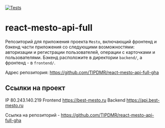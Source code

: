 [![Tests](https://github.com/yandex-praktikum/react-mesto-api-full-gha/actions/workflows/tests.yml/badge.svg)](https://github.com/yandex-praktikum/react-mesto-api-full-gha/actions/workflows/tests.yml)
# react-mesto-api-full
Репозиторий для приложения проекта `Mesto`, включающий фронтенд и бэкенд части приложения со следующими возможностями: авторизации и регистрации пользователей, операции с карточками и пользователями. Бэкенд расположите в директории `backend/`, а фронтенд - в `frontend/`. 

Адрес репозитория: https://github.com/TIPDMR/react-mesto-api-full-gha

## Ссылки на проект

IP  80.243.140.219
Frontend  https://best-mesto.ru
Backend  https://api.best-mesto.ru

Ссылка на репозиторий - https://github.com/TIPDMR/react-mesto-api-full-gha
